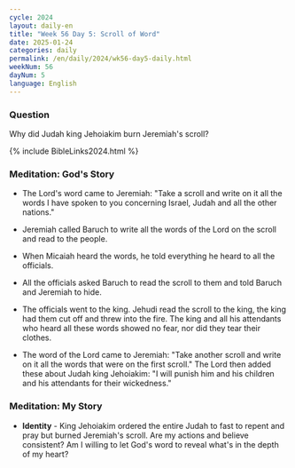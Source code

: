 ```yaml
---
cycle: 2024
layout: daily-en
title: "Week 56 Day 5: Scroll of Word"
date: 2025-01-24
categories: daily
permalink: /en/daily/2024/wk56-day5-daily.html
weekNum: 56
dayNum: 5
language: English
---
```


### Question     
Why did Judah king Jehoiakim burn Jeremiah's scroll?

{% include BibleLinks2024.html %}

### Meditation: God's Story   
+ The Lord's word came to Jeremiah: "Take a scroll and write on it all the words I have spoken to you concerning Israel, Judah and all the other nations." 

+ Jeremiah called Baruch to write all the words of the Lord on the scroll and read to the people. 

+ When Micaiah heard the words, he told everything he heard to all the officials. 

+ All the officials asked Baruch to read the scroll to them and told Baruch and Jeremiah to hide. 

+ The officials went to the king. Jehudi read the scroll to the king, the king had them cut off and threw into the fire. The king and all his attendants who heard all these words showed no fear, nor did they tear their clothes. 

+ The word of the Lord came to Jeremiah: "Take another scroll and write on it all the words that were on the first scroll." The Lord then added these about Judah king Jehoiakim: "I will punish him and his children and his attendants for their wickedness." 

### Meditation: My Story   
+ **Identity** - King Jehoiakim ordered the entire Judah to fast to repent and pray but burned Jeremiah's scroll. Are my actions and believe consistent? Am I willing to let God's word to reveal what's in the depth of my heart? 

